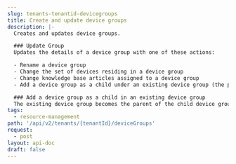 ```yaml
---
slug: tenants-tenantid-devicegroups
title: Create and update device groups
description: |-
  Creates and updates device groups.

  ### Update Group
  Updates the details of a device group with one of these actions:

  - Rename a device group
  - Change the set of devices residing in a device group
  - Change knowledge base articles assigned to a device group
  - Add a device group as a child under an existing device group (the parent)

  ### Add a device group as a child in an existing device group
  The existing device group becomes the parent of the child device group.
tags:
  - resource-management
path: '/api/v2/tenants/{tenantId}/deviceGroups'
request:
  - post
layout: api-doc
draft: false
---
```


